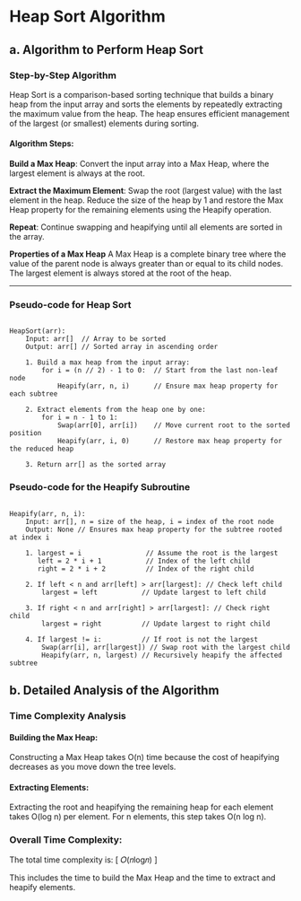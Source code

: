 # Heap Sort Algorithm

## a. Algorithm to Perform Heap Sort

### Step-by-Step Algorithm

Heap Sort is a comparison-based sorting technique that builds a binary heap from the input array and sorts the elements by repeatedly extracting the maximum value from the heap. The heap ensures efficient management of the largest (or smallest) elements during sorting.

#### Algorithm Steps:

**Build a Max Heap**:
Convert the input array into a Max Heap, where the largest element is always at the root.

**Extract the Maximum Element**:
Swap the root (largest value) with the last element in the heap.
Reduce the size of the heap by 1 and restore the Max Heap property for the remaining elements using the Heapify operation.

**Repeat**:
Continue swapping and heapifying until all elements are sorted in the array.

**Properties of a Max Heap**
A Max Heap is a complete binary tree where the value of the parent node is always greater than or equal to its child nodes.
The largest element is always stored at the root of the heap.

---

### Pseudo-code for Heap Sort

```plaintext

HeapSort(arr):
    Input: arr[]  // Array to be sorted
    Output: arr[] // Sorted array in ascending order

    1. Build a max heap from the input array:
        for i = (n // 2) - 1 to 0:  // Start from the last non-leaf node
            Heapify(arr, n, i)      // Ensure max heap property for each subtree

    2. Extract elements from the heap one by one:
        for i = n - 1 to 1:
            Swap(arr[0], arr[i])    // Move current root to the sorted position
            Heapify(arr, i, 0)      // Restore max heap property for the reduced heap

    3. Return arr[] as the sorted array

``` 
### Pseudo-code for the Heapify Subroutine

```plaintext

Heapify(arr, n, i):
    Input: arr[], n = size of the heap, i = index of the root node
    Output: None // Ensures max heap property for the subtree rooted at index i

    1. largest = i                // Assume the root is the largest
       left = 2 * i + 1           // Index of the left child
       right = 2 * i + 2          // Index of the right child

    2. If left < n and arr[left] > arr[largest]: // Check left child
        largest = left           // Update largest to left child

    3. If right < n and arr[right] > arr[largest]: // Check right child
        largest = right          // Update largest to right child

    4. If largest != i:          // If root is not the largest
        Swap(arr[i], arr[largest]) // Swap root with the largest child
        Heapify(arr, n, largest) // Recursively heapify the affected subtree
```

## b. Detailed Analysis of the Algorithm
### Time Complexity Analysis

#### Building the Max Heap:
Constructing a Max Heap takes O(n) time because the cost of heapifying decreases as you move down the tree levels.

#### Extracting Elements:
Extracting the root and heapifying the remaining heap for each element takes O(log n) per element. For n elements, this step takes O(n log n).

### Overall Time Complexity:
The total time complexity is:
\[
𝑂(𝑛log𝑛)
\]

This includes the time to build the Max Heap and the time to extract and heapify elements.
